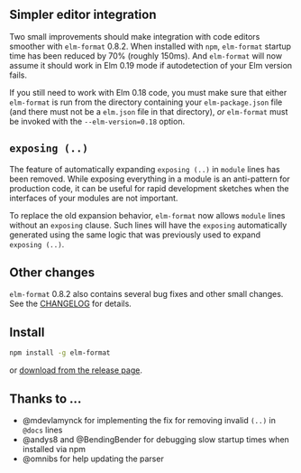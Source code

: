 ## Simpler editor integration

Two small improvements should make integration with code editors smoother with `elm-format` 0.8.2.
When installed with `npm`, `elm-format` startup time has been reduced by 70% (roughly 150ms).
And `elm-format` will now assume it should work in Elm 0.19 mode if autodetection of your Elm version fails.

If you still need to work with Elm 0.18 code, you must make sure that either `elm-format` is run from the directory containing your `elm-package.json` file (and there must not be a `elm.json` file in that directory), _or_ `elm-format` must be invoked with the `--elm-version=0.18` option.


## `exposing (..)`

The feature of automatically expanding `exposing (..)` in `module` lines has been removed.
While exposing everything in a module is an anti-pattern for production code,
it can be useful for rapid development sketches when the interfaces of your modules are not important.

To replace the old expansion behavior, `elm-format` now allows `module` lines without an `exposing` clause.  Such lines will have the `exposing` automatically generated using the same logic that was previously used to expand `exposing (..)`.


## Other changes

`elm-format` 0.8.2 also contains several bug fixes and other small changes.
See the [CHANGELOG](https://github.com/avh4/elm-format/blob/0.8.2/CHANGELOG.md) for details.


## Install

```sh
npm install -g elm-format
```

or [download from the release page](https://github.com/avh4/elm-format/releases/tag/0.8.2).


## Thanks to ...

  - @mdevlamynck for implementing the fix for removing invalid `(..)` in `@docs` lines
  - @andys8 and @BendingBender for debugging slow startup times when installed via npm
  - @omnibs for help updating the parser
